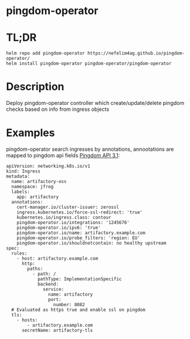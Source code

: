 # pingdom-operator

# TL;DR
```
helm repo add pingdom-operator https://nefelim4ag.github.io/pingdom-operator/
helm install pingdom-operator pingdom-operator/pingdom-operator
```

# Description

Deploy pingdom-operator controller which create/update/delete pingdom checks based on info from ingress objects

# Examples
pingdom-operator search ingresses by annotations, annootations are mapped to pingdom api fields [Pingdom API 3.1](https://docs.pingdom.com/api/#tag/Checks/paths/~1checks~1{checkid}/put):
```
apiVersion: networking.k8s.io/v1
kind: Ingress
metadata:
  name: artifactory-oss
  namespace: jfrog
  labels:
    app: artifactory
  annotations:
    cert-manager.io/cluster-issuer: zerossl
    ingress.kubernetes.io/force-ssl-redirect: 'true'
    kubernetes.io/ingress.class: contour
    pingdom-operator.io/integrations: '1245676'
    pingdom-operator.io/ipv6: 'true'
    pingdom-operator.io/name: artifactory.example.com
    pingdom-operator.io/probe_filters: 'region: EU'
    pingdom-operator.io/shouldnotcontain: no healthy upstream
spec:
  rules:
    - host: artifactory.example.com
      http:
        paths:
          - path: /
            pathType: ImplementationSpecific
            backend:
              service:
                name: artifactory
                port:
                  number: 8082
  # Evaluated as https true and enable ssl on pingdom
  tls:
    - hosts:
        - artifactory.example.com
      secretName: artifactory-tls
```
